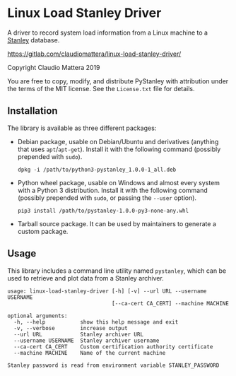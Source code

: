 Linux Load Stanley Driver
===========

A driver to record system load information from a Linux machine to a [Stanley] database.

https://gitlab.com/claudiomattera/linux-load-stanley-driver/

[Stanley]: https://gitlab.com/claudiomattera/stanley/

Copyright Claudio Mattera 2019

You are free to copy, modify, and distribute PyStanley with attribution under the terms of the MIT license. See the `License.txt` file for details.


Installation
----

The library is available as three different packages:

-   Debian package, usable on Debian/Ubuntu and derivatives (anything that uses `apt`/`apt-get`).
    Install it with the following command (possibly prepended with `sudo`).

        dpkg -i /path/to/python3-pystanley_1.0.0-1_all.deb

-   Python wheel package, usable on Windows and almost every system with a Python 3 distribution.
    Install it with the following command (possibly prepended with `sudo`, or passing the `--user` option).

        pip3 install /path/to/pystanley-1.0.0-py3-none-any.whl

-   Tarball source package.
    It can be used by maintainers to generate a custom package.


Usage
----

This library includes a command line utility named `pystanley`, which can be used to retrieve and plot data from a Stanley archiver.

~~~~text
usage: linux-load-stanley-driver [-h] [-v] --url URL --username USERNAME
                                 [--ca-cert CA_CERT] --machine MACHINE

optional arguments:
  -h, --help           show this help message and exit
  -v, --verbose        increase output
  --url URL            Stanley archiver URL
  --username USERNAME  Stanley archiver username
  --ca-cert CA_CERT    Custom certification authority certificate
  --machine MACHINE    Name of the current machine

Stanley password is read from environment variable STANLEY_PASSWORD
~~~~
